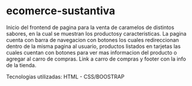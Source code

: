 # ecomerce-sustantiva
Inicio del frontend de pagina para la venta de caramelos de distintos sabores, en la cual se muestran los productosy caracteristicas.
La pagina cuenta con barra de navegacion con botones los cuales redireccionan dentro de la misma pagina al usuario, productos listados en tarjetas las cuales cuentan con botones para ver mas informacion del producto o agregar al carro de compras. Link a carro de compras y footer con la info de la tienda.

Tecnologias utilizadas:
HTML - CSS/BOOSTRAP


